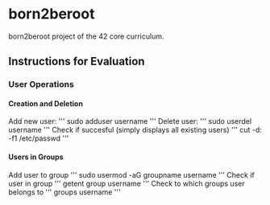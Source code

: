 # born2beroot
born2beroot project of the 42 core curriculum.

## Instructions for Evaluation
### User Operations
#### Creation and Deletion
Add new user:
'''
sudo adduser username
'''
Delete user:
'''
sudo userdel username
'''
Check if succesful (simply displays all existing users)
'''
cut -d: -f1 /etc/passwd
'''
#### Users in Groups
Add user to group
'''
sudo usermod -aG groupname username
'''
Check if user in group
'''
getent group username
'''
Check to which groups user belongs to
'''
groups username
'''

